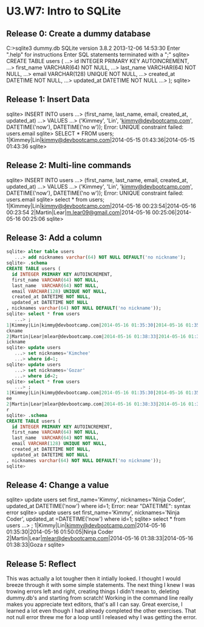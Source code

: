 # U3.W7: Intro to SQLite

## Release 0: Create a dummy database

C:\>sqlite3 dummy.db
SQLite version 3.8.2 2013-12-06 14:53:30
Enter ".help" for instructions
Enter SQL statements terminated with a ";"
sqlite> CREATE TABLE users (
   ...>   id INTEGER PRIMARY KEY AUTOINCREMENT,
   ...>   first_name VARCHAR(64) NOT NULL,
   ...>   last_name  VARCHAR(64) NOT NULL,
   ...>   email VARCHAR(128) UNIQUE NOT NULL,
   ...>   created_at DATETIME NOT NULL,
   ...>   updated_at DATETIME NOT NULL
   ...> );
sqlite>

## Release 1: Insert Data 

sqlite> INSERT INTO users
   ...> (first_name, last_name, email, created_at, updated_at)
   ...> VALUES
   ...> ('Kimmey', 'Lin', 'kimmy@devbootcamp.com', DATETIME('now'), DATETIME('no
w'));
Error: UNIQUE constraint failed: users.email
sqlite> SELECT * FROM users;
1|Kimmey|Lin|kimmy@devbootcamp.com|2014-05-15 01:43:36|2014-05-15 01:43:36
sqlite>

## Release 2: Multi-line commands

sqlite> INSERT INTO users
   ...> (first_name, last_name, email, created_at, updated_at)
   ...> VALUES
   ...> ('Kimmey', 'Lin', 'kimmy@devbootcamp.com', DATETIME('now'), DATETIME('no
w'));
Error: UNIQUE constraint failed: users.email
sqlite> select * from users;
1|Kimmey|Lin|kimmy@devbootcamp.com|2014-05-16 00:23:54|2014-05-16 00:23:54
2|Martin|Lear|m.lear09@gmail.com|2014-05-16 00:25:06|2014-05-16 00:25:06
sqlite>

## Release 3: Add a column

```sql
sqlite> alter table users
   ...> add nicknames varchar(64) NOT NULL DEFAULT('no nickname');
sqlite> .schema
CREATE TABLE users (
  id INTEGER PRIMARY KEY AUTOINCREMENT,
  first_name VARCHAR(64) NOT NULL,
  last_name  VARCHAR(64) NOT NULL,
  email VARCHAR(128) UNIQUE NOT NULL,
  created_at DATETIME NOT NULL,
  updated_at DATETIME NOT NULL
, nicknames varchar(64) NOT NULL DEFAULT('no nickname'));
sqlite> select * from users
   ...> ;
1|Kimmey|Lin|kimmy@devbootcamp.com|2014-05-16 01:35:30|2014-05-16 01:35:30|no ni
ckname
2|Martin|Lear|mlear@devbootcamp.com|2014-05-16 01:38:33|2014-05-16 01:38:33|no n
ickname
sqlite> update users
   ...> set nicknames='Kimchee'
   ...> where id=1;
sqlite> update users
   ...> set nicknames='Gozar'
   ...> where id=2;
sqlite> select * from users
   ...> ;
1|Kimmey|Lin|kimmy@devbootcamp.com|2014-05-16 01:35:30|2014-05-16 01:35:30|Kimch
ee
2|Martin|Lear|mlear@devbootcamp.com|2014-05-16 01:38:33|2014-05-16 01:38:33|Goza
r
sqlite> .schema
CREATE TABLE users (
  id INTEGER PRIMARY KEY AUTOINCREMENT,
  first_name VARCHAR(64) NOT NULL,
  last_name  VARCHAR(64) NOT NULL,
  email VARCHAR(128) UNIQUE NOT NULL,
  created_at DATETIME NOT NULL,
  updated_at DATETIME NOT NULL
, nicknames varchar(64) NOT NULL DEFAULT('no nickname'));
sqlite>
```

## Release 4: Change a value

sqlite> update users set first_name='Kimmy', nicknames='Ninja Coder', updated_at
 DATETIME('now') where id=1;
Error: near "DATETIME": syntax error
sqlite> update users set first_name='Kimmy', nicknames='Ninja Coder', updated_at
=DATETIME('now') where id=1;
sqlite> select * from users
   ...> ;
1|Kimmy|Lin|kimmy@devbootcamp.com|2014-05-16 01:35:30|2014-05-16 01:50:05|Ninja
Coder
2|Martin|Lear|mlear@devbootcamp.com|2014-05-16 01:38:33|2014-05-16 01:38:33|Goza
r
sqlite>

## Release 5: Reflect

This was actually a lot tougher then it intially looked.  I thought I would breeze through it with some simple statements.  The next thing I knew I was trowing errors left and right, creating things I didn't mean to, deleting dummy.db's and starting from scratch!  Working in the command line really makes you appreciate text editors, that's all I can say.  Great exercise, I learned a lot even though I had already completed the other exercises.  That not null error threw me for a loop until I released why I was getting the error.